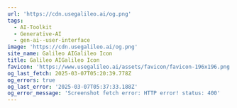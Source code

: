 ```yaml
---
url: 'https://cdn.usegalileo.ai/og.png'
tags:
  - AI-Toolkit
  - Generative-AI
  - gen-ai--user-interface
image: 'https://cdn.usegalileo.ai/og.png'
site_name: Galileo AIGalileo Icon
title: Galileo AIGalileo Icon
favicon: 'https://www.usegalileo.ai/assets/favicon/favicon-196x196.png'
og_last_fetch: 2025-03-07T05:20:39.778Z
og_errors: true
og_last_error: '2025-03-07T05:37:33.188Z'
og_error_message: 'Screenshot fetch error: HTTP error! status: 400'
---
```


